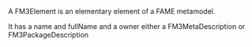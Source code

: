 A FM3Element is an elementary element of a FAME metamodel.

It has a name and fullName and a owner either a FM3MetaDescription or 
FM3PackageDescription